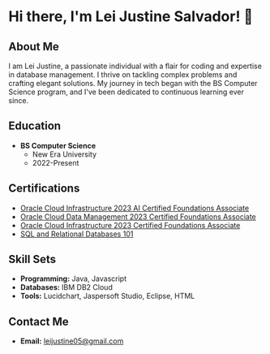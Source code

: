 # Hi there, I'm Lei Justine Salvador! 👋

## About Me

I am Lei Justine, a passionate individual with a flair for coding and expertise in database management. I thrive on tackling complex problems and crafting elegant solutions. My journey in tech began with the BS Computer Science program, and I've been dedicated to continuous learning ever since.

## Education

- **BS Computer Science**
  - New Era University
  - 2022-Present

## Certifications

- [Oracle Cloud Infrastructure 2023 AI Certified Foundations Associate](https://catalog-education.oracle.com/pls/certview/sharebadge?id=D590B4EAA2CDDCAD482A2DD4D38281AB78535BB596C57510BB7A0B38E44DC2FC)
- [Oracle Cloud Data Management 2023 Certified Foundations Associate](https://catalog-education.oracle.com/pls/certview/sharebadge?id=AF4E685EDBAD51232B5991E0405E9B134679639E2CF884A41ACCF970A58879D9&fbclid=IwAR1yFY7ajMk7jByTIKSBhRTvD3rc94UyBfk4PSZQtyeiaHqvZ9j4ELjuWcA)
- [Oracle Cloud Infrastructure 2023 Certified Foundations Associate](https://catalog-education.oracle.com/pls/certview/sharebadge?id=23D4E0BA7FA0DDF5276435B787E7AF47A95BC4D33D9D1A4E68AF7E4375F1D23A&fbclid=IwAR3ZlRVtqAJEBQOQ2LCcEMnbPbVmBXatnul17orDMHyq-As_A6UjAlRSBRE)
- [SQL and Relational Databases 101](https://courses.cognitiveclass.ai/certificates/9296f70cf33c4bf9ad8ad4f959316243)

## Skill Sets

- **Programming:** Java, Javascript
- **Databases:** IBM DB2 Cloud
- **Tools:** Lucidchart, Jaspersoft Studio, Eclipse, HTML

## Contact Me

- **Email:** leijustine05@gmail.com
